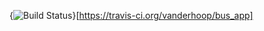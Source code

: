 {<img src="https://travis-ci.org/vanderhoop/bus_app.png?branch=master" alt="Build Status" />}[https://travis-ci.org/vanderhoop/bus_app]
